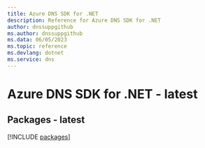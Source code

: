```yaml
---
title: Azure DNS SDK for .NET
description: Reference for Azure DNS SDK for .NET
author: dnssuppgithub
ms.author: dnssuppgithub
ms.data: 06/05/2023
ms.topic: reference
ms.devlang: dotnet
ms.service: dns
---
```

# Azure DNS SDK for .NET - latest
## Packages - latest
[!INCLUDE [packages](dns-index.md)]